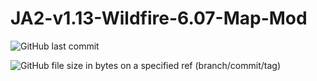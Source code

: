 # JA2-v1.13-Wildfire-6.07-Map-Mod

![GitHub last commit](https://img.shields.io/github/last-commit/kitty624/JA2-v1.13-Wildfire-6.07-Map-Mod)

![GitHub file size in bytes on a specified ref (branch/commit/tag)](https://img.shields.io/github/size/kitty624/JA2-v1.13-Wildfire-6.07-Map-Mod?branch=main)
